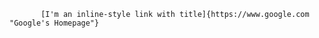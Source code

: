            [I'm an inline-style link with title]{https://www.google.com "Google's Homepage"}
          
